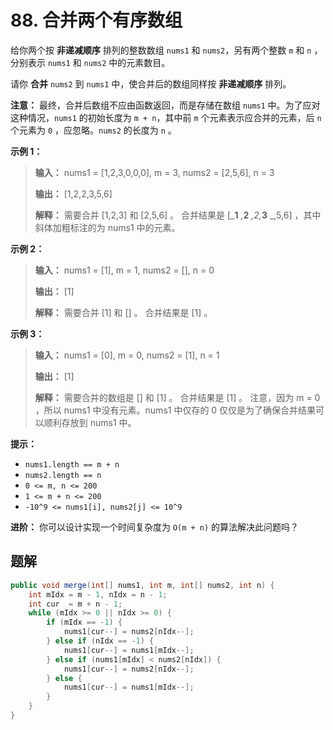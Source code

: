# 88. 合并两个有序数组

给你两个按 **非递减顺序**  排列的整数数组 `nums1` 和 `nums2`，另有两个整数 `m` 和 `n` ，分别表示 `nums1` 和 `nums2` 中的元素数目。

请你 **合并**  `nums2` 到 `nums1` 中，使合并后的数组同样按 **非递减顺序**  排列。

**注意：** 最终，合并后数组不应由函数返回，而是存储在数组 `nums1` 中。为了应对这种情况，`nums1` 的初始长度为 `m + n`，其中前 `m` 个元素表示应合并的元素，后 `n` 个元素为 `0` ，应忽略。`nums2` 的长度为 `n` 。

**示例 1：**

> **输入：** nums1 = \[1,2,3,0,0,0], m = 3, nums2 = \[2,5,6], n = 3
> 
> **输出：** \[1,2,2,3,5,6]
> 
> **解释：** 需要合并 \[1,2,3] 和 \[2,5,6] 。
> 合并结果是 \[_**1** _,_**2** _,2,_**3** _,5,6] ，其中斜体加粗标注的为 nums1 中的元素。
>

**示例 2：**

> **输入：** nums1 = \[1], m = 1, nums2 = \[], n = 0
>
> **输出：** \[1]
> 
> **解释：** 需要合并 \[1] 和 \[] 。
> 合并结果是 \[1] 。
>

**示例 3：**

> **输入：** nums1 = \[0], m = 0, nums2 = \[1], n = 1
> 
> **输出：** \[1]
> 
> **解释：** 需要合并的数组是 \[] 和 \[1] 。
> 合并结果是 \[1] 。
> 注意，因为 m = 0 ，所以 nums1 中没有元素。nums1 中仅存的 0 仅仅是为了确保合并结果可以顺利存放到 nums1 中。
>

**提示：**

*   `nums1.length == m + n`
*   `nums2.length == n`
*   `0 <= m, n <= 200`
*   `1 <= m + n <= 200`
*   `-10^9 <= nums1[i], nums2[j] <= 10^9`

**进阶：** 你可以设计实现一个时间复杂度为 `O(m + n)` 的算法解决此问题吗？

## 题解

```java
public void merge(int[] nums1, int m, int[] nums2, int n) {
    int mIdx = m - 1, nIdx = n - 1;
    int cur  = m + n - 1;
    while (mIdx >= 0 || nIdx >= 0) {
        if (mIdx == -1) {
            nums1[cur--] = nums2[nIdx--];
        } else if (nIdx == -1) {
            nums1[cur--] = nums1[mIdx--];
        } else if (nums1[mIdx] < nums2[nIdx]) {
            nums1[cur--] = nums2[nIdx--];
        } else {
            nums1[cur--] = nums1[mIdx--];
        }
    }
}
```

